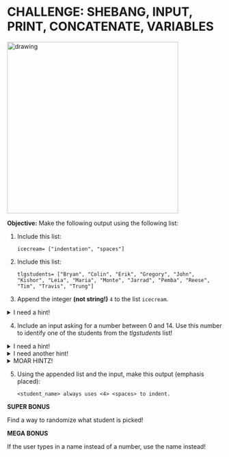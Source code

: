 # CHALLENGE: SHEBANG, INPUT, PRINT, CONCATENATE, VARIABLES

<img src="https://i.redd.it/wk843smkri441.jpg" alt="drawing" width="400"/>

**Objective:** Make the following output using the following list:

1. Include this list: 
    
    ```
    icecream= ["indentation", "spaces"] 
    ```

2. Include this list:

    ```
    tlgstudents= ["Bryan", "Colin", "Erik", "Gregory", "John", "Kishor", "Leia", "Maria", "Monte", "Jarrad", "Pemba", "Reese", "Tim", "Travis", "Trung"]
    ```
    
3. Append the integer **(not string!)** `4` to the list `icecream`.

<details>
<summary>I need a hint!</summary>
<br>
    
    icecream.append(4)
</details>

4. Include an input asking for a number between 0 and 14. Use this number to identify one of the students from the *tlgstudents* list!

<details>
<summary>I need a hint!</summary>
<br>
    
    choice= input("Pick a student number!")
    
**Remember that *input()* always returns a string... look at the *int()* built-in function!**
</details>

<details>
<summary>I need another hint!</summary>
<br>
    
    choice= int(input("Pick a student number!"))
</details>

<details>
<summary>MOAR HINTZ!</summary>
<br>
    
    choice= int(input("Pick a student number!"))
    student_name= tlgstudents[choice]
</details>

5. Using the appended list and the input, make this output (emphasis placed):

   ```
   <student_name> always uses <4> <spaces> to indent.
   ```

**SUPER BONUS**

Find a way to randomize what student is picked!

**MEGA BONUS**

If the user types in a name instead of a number, use the name instead!
